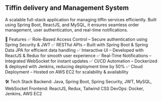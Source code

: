 ## Tiffin delivery and Management System
A scalable full-stack application for managing tiffin services efficiently. Built using Spring Boot, ReactJS, and MySQL, it ensures seamless order management, user authentication, and real-time notifications.

🚀 Features
✅ Role-Based Access Control – Secure authentication using Spring Security & JWT
✅ RESTful APIs – Built with Spring Boot & Spring Data JPA for efficient data handling
✅ Interactive UI – Developed with ReactJS & Redux for smooth user experience
✅ Real-Time Notifications – Integrated WebSocket for instant updates
✅ CI/CD Automation – Dockerized & deployed with Jenkins, reducing deployment time by 50%
✅ Cloud Deployment – Hosted on AWS EC2 for scalability & availability

🛠️ Tech Stack
Backend: Java, Spring Boot, Spring Security, JWT, MySQL, WebSocket
Frontend: ReactJS, Redux, Tailwind CSS
DevOps: Docker, Jenkins, AWS EC2

